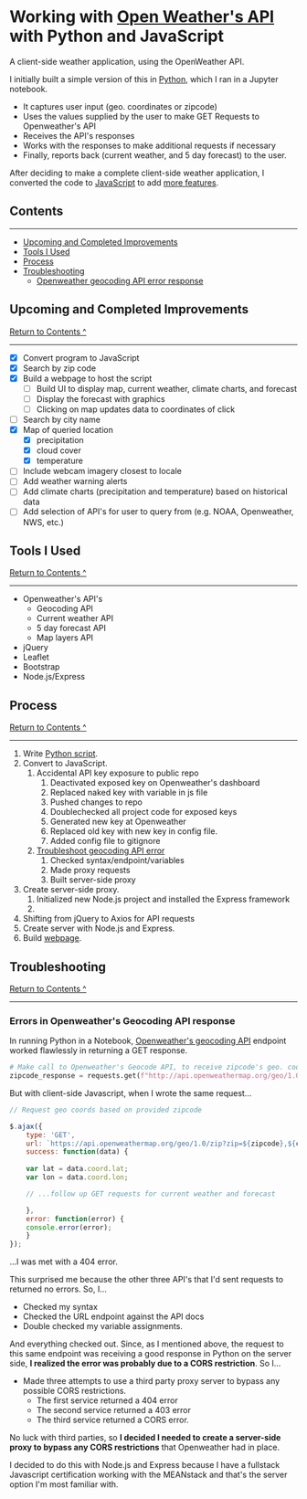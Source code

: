 # Working with [Open Weather's API](https://openweathermap.org/) with Python and JavaScript

A client-side weather application, using the OpenWeather API.

I initially built a simple version of this in [Python](https://github.com/phillipashford/weather-tracker/blob/main/weather_tracker.py), which I ran in a Jupyter notebook. 
- It captures user input (geo. coordinates or zipcode)
- Uses the values supplied by the user to make GET Requests to Openweather's API
- Receives the API's responses
- Works with the responses to make additional requests if necessary
- Finally, reports back (current weather, and 5 day forecast) to the user. 

After deciding to make a complete client-side weather application, I converted the code to [JavaScript](https://github.com/phillipashford/weather-tracker/blob/main/weather_tracker.js) to add [more features](#improvements).

<h2 id="contents">Contents</h2>

___
- [Upcoming and Completed Improvements](#improvements)
- [Tools I Used](#tools)
- [Process](#process)
- [Troubleshooting](#trouble)
    - [Openweather geocoding API error response](#geocoding-error)

<h2 id="improvements">Upcoming and Completed Improvements</h2>

[Return to Contents ^](#contents)

___
- [x] Convert program to JavaScript
- [x] Search by zip code
- [x] Build a webpage to host the script
    - [ ] Build UI to display map, current weather, climate charts, and forecast 
    - [ ] Display the forecast with graphics
    - [ ] Clicking on map updates data to coordinates of click
- [ ] Search by city name
- [x] Map of queried location
    - [x] precipitation
    - [x] cloud cover
    - [x] temperature
- [ ] Include webcam imagery closest to locale
- [ ] Add weather warning alerts
- [ ] Add climate charts (precipitation and temperature) based on historical data
- [ ] Add selection of API's for user to query from (e.g. NOAA, Openweather, NWS, etc.)

<h2 id="tools">Tools I Used</h2>

[Return to Contents ^](#contents)
___
- Openweather's API's
    - Geocoding API
    - Current weather API
    - 5 day forecast API
    - Map layers API
- jQuery
- Leaflet
- Bootstrap
- Node.js/Express


<h2 id="process">Process</h2>

[Return to Contents ^](#contents)

___

1. Write [Python script](https://github.com/phillipashford/weather-tracker/blob/main/weather_tracker.py).
1. Convert to JavaScript.
    1. Accidental API key exposure to public repo
        1. Deactivated exposed key on Openweather's dashboard
        1. Replaced naked key with variable in js file
        1. Pushed changes to repo
        1. Doublechecked all project code for exposed keys
        1. Generated new key at Openweather
        1. Replaced old key with new key in config file.
        1. Added config file to gitignore
    1. [Troubleshoot geocoding API error](#trouble)
        1. Checked syntax/endpoint/variables
        1. Made proxy requests
        1. Built server-side proxy
1. Create server-side proxy.
    1. Initialized new Node.js project and installed the Express framework
    1. 
1. Shifting from jQuery to Axios for API requests
1. Create server with Node.js and Express.
1. Build [webpage](https://github.com/phillipashford/weather-tracker/blob/main/index.html).



<h2 id="trouble">Troubleshooting</h2>

[Return to Contents ^](#contents)
___
<h3 id="geocoding-error">Errors in Openweather's Geocoding API response</h3>

In running Python in a Notebook, [Openweather's geocoding API](https://openweathermap.org/api/geocoding-api) endpoint worked flawlessly in returning a GET response.

```py
# Make call to Openweather's Geocode API, to receive zipcode's geo. coordinates in response.
zipcode_response = requests.get(f"http://api.openweathermap.org/geo/1.0/zip?zip={zipcode},{country_code}&appid={config.weather_api_key}") 

```

But with client-side Javascript, when I wrote the same request...
```js
// Request geo coords based on provided zipcode

$.ajax({
    type: 'GET',
    url: `https://api.openweathermap.org/geo/1.0/zip?zip=${zipcode},${country_code}&appid=${weatherApiKey}`,
    success: function(data) {
    
    var lat = data.coord.lat;
    var lon = data.coord.lon;

    // ...follow up GET requests for current weather and forecast

    },
    error: function(error) {
    console.error(error);
    }
});
```
...I was met with a 404 error.

This surprised me because the other three API's that I'd sent requests to returned no errors. So, I... 
- Checked my syntax
- Checked the URL endpoint against the API docs
- Double checked my variable assignments. 

And everything checked out. Since, as I mentioned above, the request to this same endpoint was receiving a good response in Python on the server side, **I realized the error was probably due to a CORS restriction**. So I...
- Made three attempts to use a third party proxy server to bypass any possible CORS restrictions.
    - The first service returned a 404 error
    - The second service returned a 403 error
    - The third service returned a CORS error.

No luck with third parties, so **I decided I needed to create a server-side proxy to bypass any CORS restrictions** that Openweather had in place.

I decided to do this with Node.js and Express because I have a fullstack Javascript certification working with the MEANstack and that's the server option I'm most familiar with.
